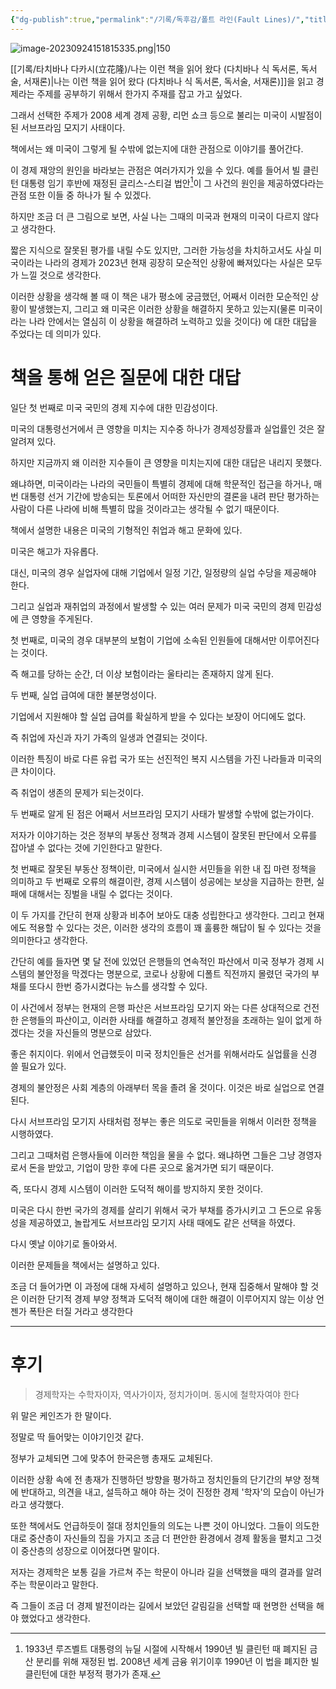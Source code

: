 ```yaml
---
{"dg-publish":true,"permalink":"/기록/독후감/폴트 라인(Fault Lines)/","title":"폴트 라인 (보이지 않는 균열이 어떻게 세계 경제를 위협하는가)","tags":["📚Book","리만쇼크","미국경제","경제"]}
---
```


![image-20230924151815335.png|150](/img/user/%EA%B8%B0%EB%A1%9D/assets/%ED%8F%B4%ED%8A%B8%20%EB%9D%BC%EC%9D%B8(Fault%20Lines)/image-20230924151815335.png)



[[기록/타치바나 다카시(立花隆)/나는 이런 책을 읽어 왔다 (다치바나 식 독서론, 독서술, 서재론)\|나는 이런 책을 읽어 왔다 (다치바나 식 독서론, 독서술, 서재론)]]을 읽고 경제라는 주제를 공부하기 위해서 한가지 주재를 잡고 가고 싶었다.

그래서 선택한 주제가 2008 세계 경제 공황, 리먼 쇼크 등으로 불리는 미국이 시발점이 된 서브프라임 모지기 사태이다. 

책에서는 왜 미국이 그렇게 될 수밖에 없는지에 대한 관점으로 이야기를 풀어간다. 

이 경제 재앙의 원인을 바라보는 관점은 여러가지가 있을 수 있다. 예를 들어서 빌 클린턴 대통령 임기 후반에 재정된 글리스-스티걸 법안[^1]이 그 사건의 원인을 제공하였다라는 관점 또한 이들 중 하나가 될 수 있겠다.

하지만 조금 더 큰 그림으로 보면, 사실 나는 그때의 미국과 현재의 미국이 다르지 않다고 생각한다.

짧은 지식으로 잘못된 평가를 내릴 수도 있지만, 그러한 가능성을 차치하고서도 사실 미국이라는 나라의 경제가 2023년 현재 굉장히 모순적인 상황에 빠져있다는 사실은 모두가 느낄 것으로 생각한다. 

이러한 상황을 생각해 볼 때 이 책은 내가 평소에 궁금했던, 어째서 이러한 모순적인 상황이 발생했는지, 그리고 왜 미국은 이러한 상황을 해결하지 못하고 있는지(물론 미국이라는 나라 안에서는 열심히 이 상황을 해결하려 노력하고 있을 것이다) 에 대한 대답을 주었다는 데 의미가 있다.

# 책을 통해 얻은 질문에 대한 대답

일단 첫 번째로 미국 국민의 경제 지수에 대한 민감성이다.

미국의 대통령선거에서 큰 영향을 미치는 지수중 하나가 경제성장률과 실업률인 것은 잘 알려져 있다. 

하지만 지금까지 왜 이러한 지수들이 큰 영향을 미치는지에 대한 대답은 내리지 못했다.

왜냐하면, 미국이라는 나라의 국민들이 특별히 경제에 대해 학문적인 접근을 하거나, 매번 대통령 선거 기간에 방송되는 토론에서 어떠한 자신만의 결론을 내려 판단 평가하는 사람이 다른 나라에 비해 특별히 많을 것이라고는 생각될 수 없기 때문이다.

책에서 설명한 내용은 미국의 기형적인 취업과 해고 문화에 있다. 

미국은 해고가 자유롭다. 

대신, 미국의 경우 실업자에 대해 기업에서 일정 기간, 일정량의 실업 수당을 제공해야 한다. 

그리고 실업과 재취업의 과정에서 발생할 수 있는 여러 문제가 미국 국민의 경제 민감성에 큰 영향을 주게된다.

첫 번째로, 미국의 경우 대부분의 보험이 기업에 소속된 인원들에 대해서만 이루어진다는 것이다. 

즉 해고를 당하는 순간, 더 이상 보험이라는 울타리는 존재하지 않게 된다.

두 번째, 실업 급여에 대한 불분명성이다.

기업에서 지원해야 할 실업 급여를 확실하게 받을 수 있다는 보장이 어디에도 없다.

즉 취업에 자신과 자기 가족의 일생과 연결되는 것이다.

이러한 특징이 바로 다른 유럽 국가 또는 선진적인 복지 시스템을 가진 나라들과 미국의 큰 차이이다.

즉 취업이 생존의 문제가 되는것이다.

두 번째로 알게 된 점은 어째서 서브프라임 모지기 사태가 발생할 수밖에 없는가이다.

저자가 이야기하는 것은 정부의 부동산 정책과 경제 시스템이 잘못된 판단에서 오류를 잡아낼 수 없다는 것에 기인한다고 말한다.

첫 번째로 잘못된 부동산 정책이란, 미국에서 실시한 서민들을 위한 내 집 마련 정책을 의미하고 
두 번째로 오류의 해결이란, 경제 시스템이 성공에는 보상을 지급하는 한편, 실패에 대해서는 징벌을 내릴 수 없다는 것이다.

이 두 가지를 간단히 현재 상황과 비추어 보아도 대충 성립한다고 생각한다. 그리고 현재에도 적용할 수 있다는 것은, 이러한 생각의 흐름이 꽤 훌륭한 해답이 될 수 있다는 것을 의미한다고 생각한다.

간단히 예를 들자면 몇 달 전에 있었던 은행들의 연속적인 파산에서 미국 정부가 경제 시스템의 불안정을 막겠다는 명분으로, 코로나 상황에 디폴트 직전까지 몰렸던 국가의 부채를 또다시 한번 증가시켰다는 뉴스를 생각할 수 있다.

이 사건에서 정부는 현재의 은행 파산은 서브프라임 모기지 와는 다른 상대적으로 건전한 은행들의 파산이고, 이러한 사태를 해결하고 경제적 불안정을 초래하는 일이 없게 하겠다는 것을 자신들의 명분으로 삼았다.

좋은 취지이다. 위에서 언급했듯이 미국 정치인들은 선거를 위해서라도 실업률을 신경 쓸 필요가 있다. 

경제의 불안정은 사회 계층의 아래부터 목을 졸려 올 것이다. 이것은 바로 실업으로 연결된다. 

다시 서브프라임 모기지 사태처럼 정부는 좋은 의도로 국민들을 위해서 이러한 정책을 시행하였다.

그리고 그때처럼 은행사들에 이러한 책임을 물을 수 없다. 왜냐하면 그들은 그냥 경영자로서 돈을 받았고, 기업이 망한 후에 다른 곳으로 옮겨가면 되기 때문이다. 

즉, 또다시 경제 시스템이 이러한 도덕적 해이를 방지하지 못한 것이다.

미국은 다시 한번 국가의 경제를 살리기 위해서 국가 부채를 증가시키고 그 돈으로 유동성을 제공하였고, 놀랍게도 서브프라임 모기지 사태 때에도 같은 선택을 하였다.

다시 옛날 이야기로 돌아와서.

이러한 문제들을 책에서는 설명하고 있다.

조금 더 들어가면 이 과정에 대해 자세히 설명하고 있으나, 현재 집중해서 말해야 할 것은 이러한 단기적 경제 부양 정책과 도덕적 해이에 대한 해결이 이루어지지 않는 이상 언젠가 폭탄은 터질 거라고 생각한다

--------------------------
# 후기


> 경제학자는 수학자이자, 역사가이자, 정치가이며. 동시에 철학자여야 한다

위 말은 케인즈가 한 말이다.

정말로 딱 들어맞는 이야기인것 같다.

정부가 교체되면 그에 맞추어 한국은행 총재도 교체된다.

이러한 상황 속에 전 총재가 진행하던 방향을 평가하고 정치인들의 단기간의 부양 정책에 반대하고, 의견을 내고, 설득하고 해야 하는 것이 진정한 경제 '학자'의 모습이 아닌가 라고 생각했다.

또한 책에서도 언급하듯이 절대 정치인들의 의도는 나쁜 것이 아니었다. 
그들이 의도한 대로 중산층이 자신들의 집을 가지고 조금 더 편안한 환경에서 경제 활동을 펼치고 그것이 중산층의 성장으로 이어졌다면 말이다.

저자는 경제학은 보통 길을 가르쳐 주는 학문이 아니라 길을 선택했을 때의 결과를 알려주는 학문이라고 말한다.

즉 그들이 조금 더 경제 발전이라는 길에서 보았던 갈림길을 선택할 때 현명한 선택을 해야 했었다고 생각한다.

[^1]: 1933년 루즈벨트 대통령의 뉴딜 시절에 시작해서 1990년 빌 클린턴 때 폐지된 금산 분리를 위해 재정된 법. 2008년 세계 금융 위기이후 1990년 이 법을 폐지한 빌 클린턴에 대한 부정적 평가가 존재.